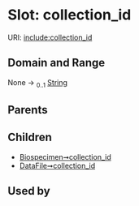 
# Slot: collection_id




URI: [include:collection_id](https://w3id.org/include/collection_id)


## Domain and Range

None &#8594;  <sub>0..1</sub> [String](types/String.md)

## Parents


## Children

 *  [Biospecimen➞collection_id](Biospecimen_collection_id.md)
 *  [DataFile➞collection_id](DataFile_collection_id.md)

## Used by

